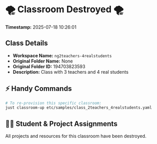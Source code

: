 # 🌪️ Classroom Destroyed 🌪️

**Timestamp:** 2025-07-18 10:26:01

## Class Details

- **Workspace Name:** `ng2teachers-4realstudents`
- **Original Folder Name:** None
- **Original Folder ID:** 194703823593
- **Description:** Class with 3 teachers and 4 real students

## ⚡ Handy Commands

```bash
# To re-provision this specific classroom:
just classroom-up etc/samples/class_2teachers_4realstudents.yaml
```

## 🧑‍🎓 Student & Project Assignments

All projects and resources for this classroom have been destroyed.
